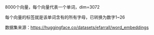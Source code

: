 8000个向量，每个向量代表一个单词，dim=3072

每个向量的标签就是该单词含有的所有字母，已转换为数字1~26

数据集来源：https://huggingface.co/datasets/efarrall/word_embeddings